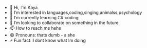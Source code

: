 - 👋 Hi, I’m Kaya
- 👀 I’m interested in languages,coding,singing,animalss,psychology
- 🌱 I’m currently learning C# coding
- 💞️ I’m looking to collaborate on something in the future
- 📫 How to reach me hehe
- 😄 Pronouns: thats dumb - a she
- ⚡ Fun fact: I dont know what Im doing

<!---
Kayaaaz/Kayaaaz is a ✨ special ✨ repository because its `README.md` (this file) appears on your GitHub profile.
You can click the Preview link to take a look at your changes.
--->
